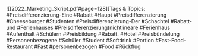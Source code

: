 
![[2022_Marketing_Skript.pdf#page=128]]Tags & Topics:
   #Preisdifferenzierung-Eine
   #Rabatt
   #Haupt
   #Preisdifferenzierung
   #Cheeseburger
   #Studenten
   #Preisdifferenzierung-Der
   #Schachtel
   #Rabatt-und
   #Ferienhauses
   #Preisdifferenzierung(nichtlineare
   #Ferienhaus
   #Aufenthalt
   #Schülern
   #Preisbildung
   #Rabatt.
   #Hotel
   #Preisbündelung
   #Personenbezogene
   #Schüler
   #Student
   #Softdrink
   #Portion
   #Fast-Food-Restaurant
   #Fast
   #personenbezogen
   #Food
   #Rückflug